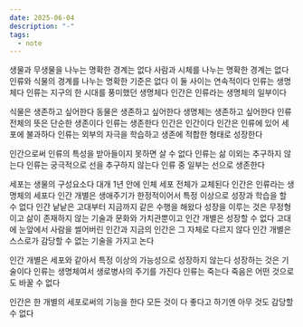 ```yaml
---
date: 2025-06-04
description: "-"
tags:
  - note
---
```

생물과 무생물을 나누는 명확한 경계는 없다
사람과 시체를 나누는 명확한 경계는 없다 
인류와 식물의 경계를 나누는 명확한 기준은 없다 
이 둘 사이는 연속적이다
인류는 생명체다
인류는 지구의 한 시대를 풍미했던 생명체다 
인간은 인류라는 생명체의 일부이다

식물은 생존하고 싶어한다
동물은 생존하고 싶어한다
생명체는 생존하고 싶어한다 
인류 전체의 뜻은 단순한 생존이다
인류는 생존한다 
인간은 인간이다 
인간은 인류에 있어 세포에 불과하다
인류는 외부의 자극을 학습하고 생존에 적합한 형태로 성장한다

인간으로써 인류의 특성을 받아들이지 못하면 살 수 없다 
인류는 삶 이외는 추구하지 않는다
인류는 궁극적으로 선을 추구하지 않는다
인류 중 일부는 선으로 생존한다 

세포는 생물의 구성요소다
대개 1년 안에 인체 세포 전체가 교체된다
인간은 인류라는 생명체의 세포다
인간 개별은 생애주기가 한정적이어서 특정 이상으로 성장과 학습을 할 수 없다
인간 낱낱은 고대부터 지금까지 같은 수행을 해왔다 
성장을 이루는 것은 무정형이고 삶이 존재하지 않는 기술과 문화와 가치관뿐이고 인간 개별은 성장할 수 없다
고대에 눈앞에서 사람을 썰어버린 인간과 지금의 인간은 그 자체로 다르지 않다
인간 개별은 스스로가 감당할 수 없는 기술을 가지고 논다 

인간 개별은 세포와 같아서 특정 이상의 가능성으로 성장하지 않는다 
성장하는 것은 기술이다
인류는 생명체여서 생로병사의 주기를 가진다
인류는 죽는다 
죽음은 어떤 것으로도 바꿀 수 없다

인간은 한 개별의 세포로써의 기능을 한다
모든 것이 다 좋다고 하기엔 아무 것도 감당할 수 없다